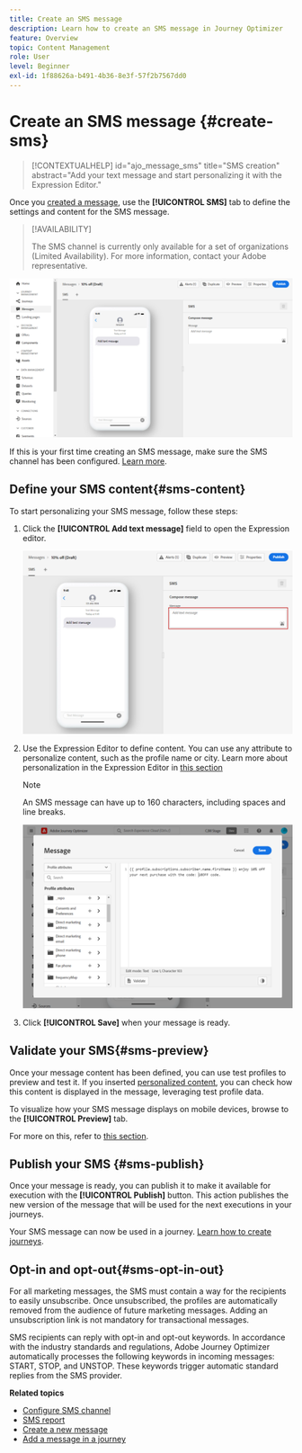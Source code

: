 ```yaml
---
title: Create an SMS message
description: Learn how to create an SMS message in Journey Optimizer
feature: Overview
topic: Content Management
role: User
level: Beginner
exl-id: 1f88626a-b491-4b36-8e3f-57f2b7567dd0
---
```

# Create an SMS message {#create-sms}

>[!CONTEXTUALHELP]
>id="ajo_message_sms"
>title="SMS creation"
>abstract="Add your text message and start personalizing it with the Expression Editor."

Once you [created a message](get-started-content.md), use the **[!UICONTROL SMS]** tab to define the settings and content for the SMS message.


>[!AVAILABILITY]
>
>The SMS channel is currently only available for a set of organizations (Limited Availability). For more information, contact your Adobe representative.

![](assets/sms_1.png)

If this is your first time creating an SMS message, make sure the SMS channel has been configured. [Learn more](../configuration/sms-configuration.md).

## Define your SMS content{#sms-content}

To start personalizing your SMS message, follow these steps:

1. Click the **[!UICONTROL Add text message]** field to open the Expression editor.

    ![](assets/sms_3.png)

1. Use the Expression Editor to define content. You can use any attribute to personalize content, such as the profile name or city. Learn more about personalization in the Expression Editor in [this section](../personalization/personalize.md)

    >[!NOTE]
    >
    > An SMS message can have up to 160 characters, including spaces and line breaks.

    ![](assets/sms_2.png)

1. Click **[!UICONTROL Save]** when your message is ready.

## Validate your SMS{#sms-preview}

Once your message content has been defined, you can use test profiles to preview and test it. If you inserted [personalized content](../personalization/personalize.md), you can check how this content is displayed in the message, leveraging test profile data.

To visualize how your SMS message displays on mobile devices, browse to the **[!UICONTROL Preview]** tab.

For more on this, refer to [this section](../design/preview.md).


## Publish your SMS {#sms-publish}

Once your message is ready, you can publish it to make it available for execution with the **[!UICONTROL Publish]** button. This action publishes the new version of the message that will be used for the next executions in your journeys.

Your SMS message can now be used in a journey. [Learn how to create journeys](../building-journeys/journey-gs.md).

## Opt-in and opt-out{#sms-opt-in-out}

For all marketing messages, the SMS must contain a way for the recipients to easily unsubscribe. Once unsubscribed, the profiles are automatically removed from the audience of future marketing messages. Adding an unsubscription link is not mandatory for transactional messages.

SMS recipients can reply with opt-in and opt-out keywords. In accordance with the industry standards and regulations, Adobe Journey Optimizer automatically processes the following keywords in incoming messages: START, STOP, and UNSTOP. These keywords trigger automatic standard replies from the SMS provider.


**Related topics**

* [Configure SMS channel](../configuration/sms-configuration.md)
* [SMS report](../reports/journey-global-report.md#sms-global)
* [Create a new message](get-started-content.md)
* [Add a message in a journey](../building-journeys/journeys-message.md)
